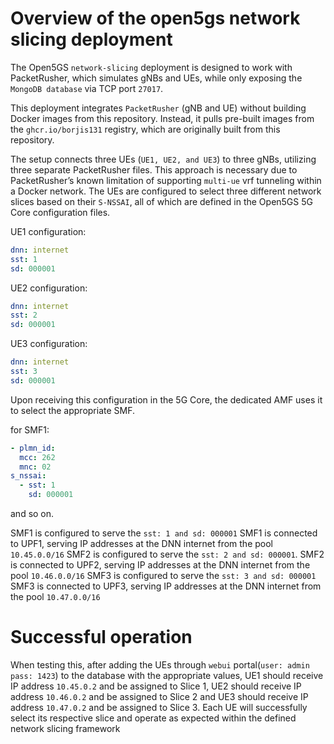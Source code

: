 # Overview of the open5gs network slicing deployment

The Open5GS `network-slicing` deployment is designed to work with PacketRusher, which simulates gNBs and UEs, while only exposing the `MongoDB database` via TCP port `27017`.

This deployment integrates `PacketRusher` (gNB and UE) without building Docker images from this repository. Instead, it pulls pre-built images from the `ghcr.io/borjis131` registry, which are originally built from this repository.

The setup connects three UEs (`UE1, UE2, and UE3`) to three gNBs, utilizing three separate PacketRusher files. This approach is necessary due to PacketRusher’s known limitation of supporting `multi-ue` vrf tunneling within a Docker network. The UEs are configured to select three different network slices based on their `S-NSSAI`, all of which are defined in the Open5GS 5G Core configuration files.

UE1 configuration:
```yaml
dnn: internet
sst: 1
sd: 000001
```
UE2 configuration:
```yaml
dnn: internet
sst: 2
sd: 000001
```
UE3 configuration: 
```yaml
dnn: internet
sst: 3
sd: 000001
```

Upon receiving this configuration in the 5G Core, the dedicated AMF uses it to select the appropriate SMF.

for SMF1:
```yaml
- plmn_id:
  mcc: 262
  mnc: 02
s_nssai:
  - sst: 1
    sd: 000001
```
and so on.


SMF1 is configured to serve the `sst: 1 and sd: 000001`
SMF1 is connected to UPF1, serving IP addresses at the DNN internet from the pool `10.45.0.0/16` 
SMF2 is configured to serve the `sst: 2 and sd: 000001`. 
SMF2 is connected to UPF2, serving IP addresses at the DNN internet from the pool `10.46.0.0/16`
SMF3 is configured to serve the `sst: 3 and sd: 000001`
SMF3 is connected to UPF3, serving IP addresses at the DNN internet from the pool `10.47.0.0/16` 


# Successful operation

When testing this, after adding the UEs through `webui` portal(`user: admin pass: 1423`) to the database with the appropriate values, UE1 should receive IP address `10.45.0.2` and be assigned to Slice 1, UE2 should receive IP address `10.46.0.2` and be assigned to Slice 2 and UE3 should receive IP address `10.47.0.2` and be assigned to Slice 3.
Each UE will successfully select its respective slice and operate as expected within the defined network slicing framework
